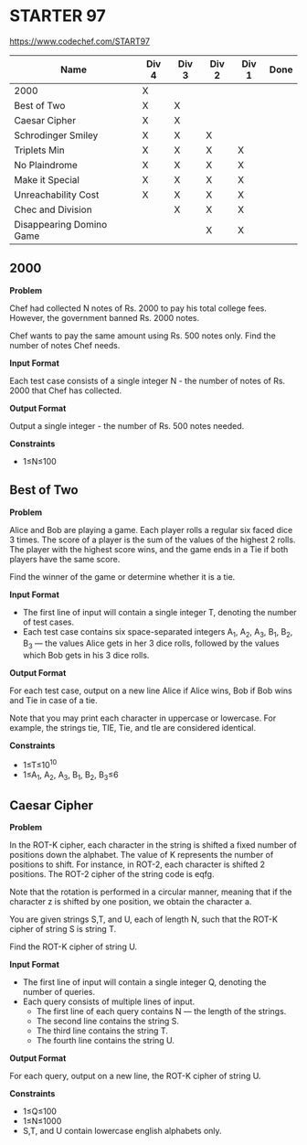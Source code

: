 # STARTER 97

https://www.codechef.com/START97

| Name                     | Div 4 | Div 3 | Div 2 | Div 1 | Done |
|--------------------------|-------|-------|-------|-------|------|
| 2000                     | X     |       |       |       |      |
| Best of Two              | X     | X     |       |       |      |
| Caesar Cipher            | X     | X     |       |       |      |
| Schrodinger Smiley       | X     | X     | X     |       |      |
| Triplets Min             | X     | X     | X     | X     |      |
| No Plaindrome            | X     | X     | X     | X     |      |
| Make it Special          | X     | X     | X     | X     |      |
| Unreachability Cost      | X     | X     | X     | X     |      |
| Chec and Division        |       | X     | X     | X     |      |
| Disappearing Domino Game |       |       | X     | X     |      |

## 2000

**Problem**

Chef had collected N notes of Rs. 2000 to pay his total college fees. However, the government banned Rs. 2000 notes.

Chef wants to pay the same amount using Rs. 500 notes only. Find the number of notes Chef needs.

**Input Format**

Each test case consists of a single integer N - the number of notes of Rs. 2000 that Chef has collected.

**Output Format**

Output a single integer - the number of Rs. 500 notes needed.

**Constraints**

- 1≤N≤100

## Best of Two

**Problem**

Alice and Bob are playing a game. Each player rolls a regular six faced dice 3 times.
The score of a player is the sum of the values of the highest 2 rolls. The player with the highest score wins, and the game ends in a Tie if both players have the same score.

Find the winner of the game or determine whether it is a tie.

**Input Format**

- The first line of input will contain a single integer T, denoting the number of test cases.
- Each test case contains six space-separated integers A<sub>1</sub>, A<sub>2</sub>, A<sub>3</sub>, B<sub>1</sub>, B<sub>2</sub>, B<sub>3</sub> — the values Alice gets in her 3 dice rolls, followed by the values which Bob gets in his 3 dice rolls.

**Output Format**

For each test case, output on a new line Alice if Alice wins, Bob if Bob wins and Tie in case of a tie.

Note that you may print each character in uppercase or lowercase. For example, the strings tie, TIE, Tie, and tIe are considered identical.

**Constraints**

- 1≤T≤10<sup>10</sup>
- 1≤A<sub>1</sub>, A<sub>2</sub>, A<sub>3</sub>, B<sub>1</sub>, B<sub>2</sub>, B<sub>3</sub>≤6

## Caesar Cipher

**Problem**

In the ROT-K cipher, each character in the string is shifted a fixed number of positions down the alphabet. The value of K represents the number of positions to shift. For instance, in ROT-2, each character is shifted 2 positions. The ROT-2 cipher of the string code is eqfg.

Note that the rotation is performed in a circular manner, meaning that if the character z is shifted by one position, we obtain the character a.

You are given strings S,T, and U, each of length N, such that the ROT-K cipher of string S is string T.

Find the ROT-K cipher of string U.

**Input Format**

- The first line of input will contain a single integer Q, denoting the number of queries.
- Each query consists of multiple lines of input.
  - The first line of each query contains N — the length of the strings.
  - The second line contains the string S.
  - The third line contains the string T.
  - The fourth line contains the string U.

**Output Format**

For each query, output on a new line, the ROT-K cipher of string U.

**Constraints**

- 1≤Q≤100
- 1≤N≤1000
- S,T, and U contain lowercase english alphabets only.

